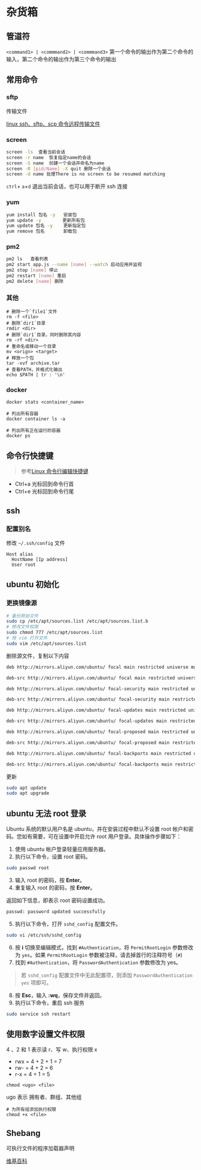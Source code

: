 # 杂货箱

## 管道符

`<command1> | <commmand2> | <commmand3>` 第一个命令的输出作为第二个命令的输入，第二个命令的输出作为第三个命令的输出

## 常用命令

### sftp

传输文件

[linux ssh、sftp、scp 命令远程传输文件](https://www.linuxprobe.com/ssh-sftp-scp.html)

### screen

```bash
screen -ls  查看当前会话
screen -r name  恢复指定name的会话
screen -S name  创建一个会话并命名为name
screen -R [pid/Name] -X quit 删除一个会话
screen -d name 处理There is no screen to be resumed matching
```

`ctrl`+ `a`+`d` 退出当前会话，也可以用于断开 ssh 连接

### yum

```bash
yum install 包名 -y   安装包
yum update -y        更新所有包
yum update 包名 -y    更新指定包
yum remove 包名       卸载包
```

### pm2

```bash
pm2 ls   查看列表
pm2 start app.js --name [name] --watch 启动应用并监视
pm2 stop [name] 停止
pm2 restart [name] 重启
pm2 delete [name] 删除
```

### 其他

```shell
# 删除一个`file1`文件
rm -f <file>
# 删除`dir1`目录
rmdir <dir>
# 删除`dir1`目录，同时删除其内容
rm -rf <dir>
# 重命名或移动一个目录
mv <orign> <target>
# 释放一个包
tar -xvf archive.tar
# 查看PATH，并格式化输出
echo $PATH | tr : '\n'
```

### docker

```shell
docker stats <container_name>

# 列出所有容器
docker container ls -a

# 列出所有正在运行的容器
docker ps
```

## 命令行快捷键

> 参考[Linux 命令行编辑快捷键](https://gist.github.com/zhulianhua/befb8f61db8c72b4763d)

- Ctrl+a 光标回到命令行首
- Ctrl+e 光标回到命令行尾

## ssh

### 配置别名

修改 `~/.ssh/config` 文件

```
Host alias
  HostName [Ip address]
  User root
```

## ubuntu 初始化

### 更换镜像源

```sh
# 备份原始文件
sudo cp /etc/apt/sources.list /etc/apt/sources.list.b
# 修改文件权限
sudo chmod 777 /etc/apt/sources.list
# 用 vim 打开文件
sudo vim /etc/apt/sources.list
```

删除源文件，复制以下内容

```txt
deb http://mirrors.aliyun.com/ubuntu/ focal main restricted universe multiverse

deb-src http://mirrors.aliyun.com/ubuntu/ focal main restricted universe multiverse

deb http://mirrors.aliyun.com/ubuntu/ focal-security main restricted universe multiverse

deb-src http://mirrors.aliyun.com/ubuntu/ focal-security main restricted universe multiverse

deb http://mirrors.aliyun.com/ubuntu/ focal-updates main restricted universe multiverse

deb-src http://mirrors.aliyun.com/ubuntu/ focal-updates main restricted universe multiverse

deb http://mirrors.aliyun.com/ubuntu/ focal-proposed main restricted universe multiverse

deb-src http://mirrors.aliyun.com/ubuntu/ focal-proposed main restricted universe multiverse

deb http://mirrors.aliyun.com/ubuntu/ focal-backports main restricted universe multiverse

deb-src http://mirrors.aliyun.com/ubuntu/ focal-backports main restricted universe multiverse

```

更新

```sh
sudo apt update
sudo apt upgrade
```

## ubuntu 无法 root 登录

Ubuntu 系统的默认用户名是 ubuntu，并在安装过程中默认不设置 root 帐户和密码。您如有需要，可在设置中开启允许 root 用户登录。具体操作步骤如下：

1. 使用 ubuntu 帐户登录轻量应用服务器。
2. 执行以下命令，设置 root 密码。

```bash
sudo passwd root
```

3. 输入 root 的密码，按 **Enter**。
4. 重复输入 root 的密码，按 **Enter**。

返回如下信息，即表示 root 密码设置成功。

```bash
passwd: password updated successfully
```

5. 执行以下命令，打开 `sshd_config` 配置文件。

```bash
sudo vi /etc/ssh/sshd_config
```

6. 按 **i** 切换至编辑模式，找到 `#Authentication`，将 `PermitRootLogin` 参数修改为 `yes`。如果 `PermitRootLogin` 参数被注释，请去掉首行的注释符号（`#`)
7. 找到 `#Authentication`，将 `PasswordAuthentication` 参数修改为 yes。

> 若 `sshd_config` 配置文件中无此配置项，则添加 `PasswordAuthentication yes` 项即可。

8. 按 **Esc**，输入 **:wq**，保存文件并返回。
9. 执行以下命令，重启 ssh 服务

```bash
sudo service ssh restart
```

## 使用数字设置文件权限

4 、2 和 1 表示读 r、写 w、执行权限 x

- rwx = 4 + 2 + 1 = 7
- rw- = 4 + 2 = 6
- r-x = 4 + 1 = 5

```shell
chmod <ugo> <file>
```

ugo 表示 拥有者、群组、其他组

```shell
# 为所有组添加执行权限
chmod +x <file>
```

## Shebang

可执行文件的程序加载器声明

[维基百科](https://zh.wikipedia.org/wiki/Shebang)
